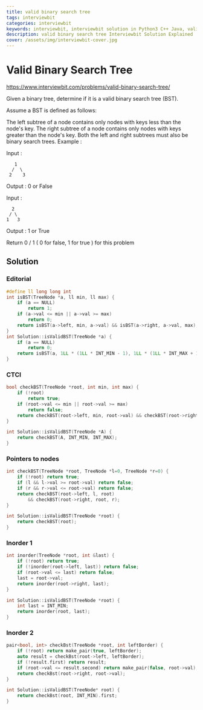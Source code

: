 ```yaml
---
title: valid binary search tree
tags: interviewbit
categories: interviewbit
keywords: interviewbit, interviewbit solution in Python3 C++ Java, valid binary search tree solution
description: valid binary search tree Interviewbit Solution Explained
cover: /assets/img/interviewbit-cover.jpg
---
```


# Valid Binary Search Tree

https://www.interviewbit.com/problems/valid-binary-search-tree/

Given a binary tree, determine if it is a valid binary search tree (BST).

Assume a BST is defined as follows:

The left subtree of a node contains only nodes with keys less than the node's key.
The right subtree of a node contains only nodes with keys greater than the node's key.
Both the left and right subtrees must also be binary search trees.
Example :

Input : 
```
   1
  /  \
 2    3
```

Output : 0 or False


Input : 
```
  2
 / \
1   3
```
Output : 1 or True 

Return 0 / 1 ( 0 for false, 1 for true ) for this problem


## Solution
### Editorial
```cpp
#define ll long long int
int isBST(TreeNode *a, ll min, ll max) {
    if (a == NULL)
        return 1;
    if (a->val <= min || a->val >= max)
        return 0;
    return isBST(a->left, min, a->val) && isBST(a->right, a->val, max);
}
int Solution::isValidBST(TreeNode *a) {
    if (a == NULL)
        return 0;
    return isBST(a, 1LL * (1LL * INT_MIN - 1), 1LL * (1LL * INT_MAX + 1));
}
```
### CTCI
```cpp
bool checkBST(TreeNode *root, int min, int max) {
    if (!root)
        return true;
    if (root->val <= min || root->val >= max)
        return false;
    return checkBST(root->left, min, root->val) && checkBST(root->right, root->val, max);
}

int Solution::isValidBST(TreeNode *A) {
    return checkBST(A, INT_MIN, INT_MAX);
}
```

### Pointers to nodes

```cpp
int checkBST(TreeNode *root, TreeNode *l=0, TreeNode *r=0) {
    if (!root) return true;
    if (l && l->val >= root->val) return false;
    if (r && r->val <= root->val) return false;
    return checkBST(root->left, l, root) 
        && checkBST(root->right, root, r);
}

int Solution::isValidBST(TreeNode *root) {
    return checkBST(root);
}
```

### Inorder 1
```cpp
int inorder(TreeNode *root, int &last) {
    if (!root) return true;
    if (!inorder(root->left, last)) return false;
    if (root->val <= last) return false;
    last = root->val;
    return inorder(root->right, last);
}

int Solution::isValidBST(TreeNode *root) {
    int last = INT_MIN;
    return inorder(root, last);
}
```

### Inorder 2
```cpp
pair<bool, int> checkBst(TreeNode *root, int leftBorder) {
    if (!root) return make_pair(true, leftBorder);
    auto result = checkBst(root->left, leftBorder);
    if (!result.first) return result;
    if (root->val <= result.second) return make_pair(false, root->val);
    return checkBst(root->right, root->val);
}

int Solution::isValidBST(TreeNode* root) {
    return checkBst(root, INT_MIN).first;
}
```






